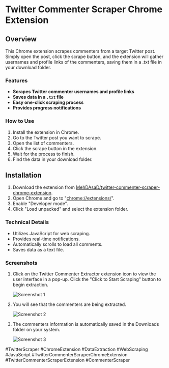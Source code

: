 # Twitter Commenter Scraper Chrome Extension


## Overview

This Chrome extension scrapes commenters from a target Twitter post. Simply open the post, click the scrape button, and the extension will gather usernames and profile links of the commenters, saving them in a .txt file in your download folder.


### Features
*   **Scrapes Twitter commenter usernames and profile links**
*   **Saves data in a `.txt` file**
*   **Easy one-click scraping process**
*   **Provides progress notifications**


### How to Use
1. Install the extension in Chrome.
2. Go to the Twitter post you want to scrape.
3. Open the list of commenters.
4. Click the scrape button in the extension.
5. Wait for the process to finish.
6. Find the data in your download folder.


## Installation
1. Download the extension from [MehDAsaD/twitter-commenter-scraper-chrome-extension](https://github.com/MehDAsaD/twitter-commenter-scraper-chrome-extension/tree/main).
2. Open Chrome and go to "[chrome://extensions/](chrome://extensions/)".
3. Enable "Developer mode".
4. Click "Load unpacked" and select the extension folder.


### Technical Details
- Utilizes JavaScript for web scraping.
- Provides real-time notifications.
- Automatically scrolls to load all comments.
- Saves data as a text file.
  

### Screenshots
1. Click on the Twitter Commenter Extractor extension icon to view the user interface in a pop-up. Click the "Click to Start Scraping" button to begin extraction.

   ![Screenshot 1](screenshot/extension–1.png)

2. You will see that the commenters are being extracted.

   ![Screenshot 2](screenshot/extension–2.png)

3. The commenters information is automatically saved in the Downloads folder on your system.

   ![Screenshot 3](screenshot/extension–3.png)


#TwitterScraper #ChromeExtension #DataExtraction #WebScraping #JavaScript #TwitterCommenterScraperChromeExtension #TwitterCommenterScraperExtension #CommenterScraper
